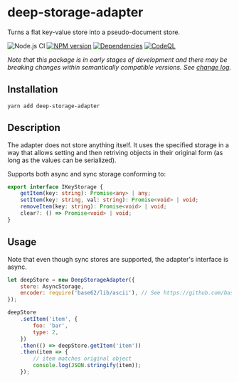 # deep-storage-adapter

Turns a flat key-value store into a pseudo-document store.

![Node.js CI](https://github.com/diatche/deep-storage-adapter/workflows/Node.js%20CI/badge.svg)
[![NPM version](https://badge.fury.io/js/deep-storage-adapter.svg)](https://www.npmjs.com/package/deep-storage-adapter)
[![Dependencies](https://david-dm.org/diatche/deep-storage-adapter.svg)](https://david-dm.org/diatche/deep-storage-adapter)
[![CodeQL](https://github.com/diatche/deep-storage-adapter/actions/workflows/codeql-analysis.yml/badge.svg)](https://github.com/diatche/deep-storage-adapter/actions/workflows/codeql-analysis.yml)

_Note that this package is in early stages of development and there may be breaking changes within semantically compatible versions. See [change log](CHANGELOG.md)._

## Installation

```
yarn add deep-storage-adapter
```

## Description

The adapter does not store anything itself. It uses the specified storage in a way that allows setting and then retriving objects in their original form (as long as the values can be serialized).

Supports both async and sync storage conforming to:

```typescript
export interface IKeyStorage {
    getItem(key: string): Promise<any> | any;
    setItem(key: string, val: string): Promise<void> | void;
    removeItem(key: string): Promise<void> | void;
    clear?: () => Promise<void> | void;
}
```

## Usage

Note that even though sync stores are supported, the adapter's interface is async.

```javascript
let deepStore = new DeepStorageAdapter({
    store: AsyncStorage,
    encoder: require('base62/lib/ascii'), // See https://github.com/base62/base62.js
});

deepStore
    .setItem('item', {
        foo: 'bar',
        type: 2,
    })
    .then(() => deepStore.getItem('item'))
    .then(item => {
        // item matches original object
        console.log(JSON.stringify(item));
    });
```
